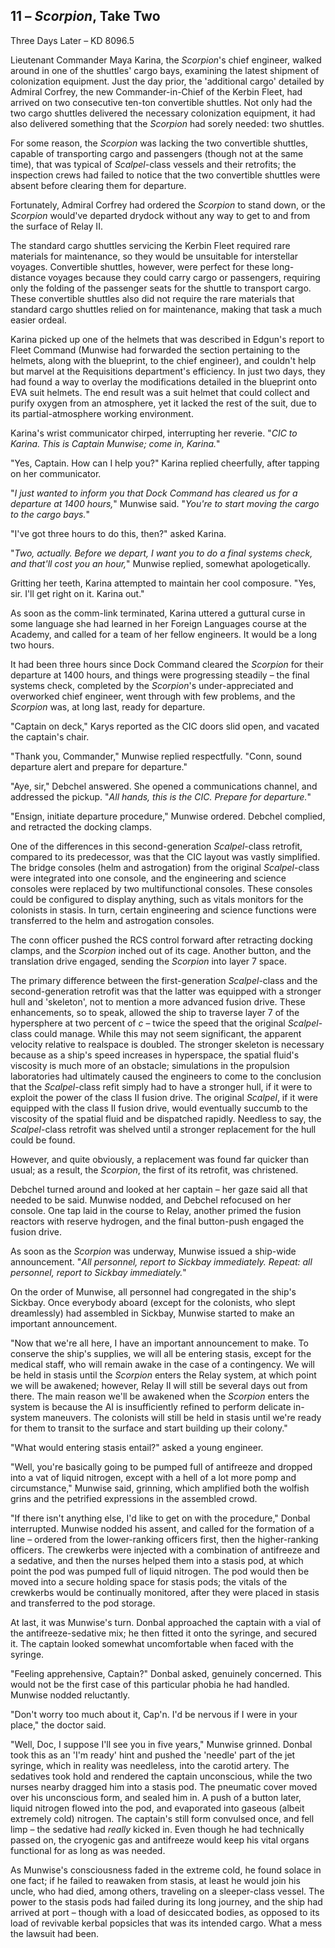 ## 11 – _Scorpion_, Take Two

Three Days Later – KD 8096.5

Lieutenant Commander Maya Karina, the _Scorpion_&#39;s chief engineer, walked around in one of the shuttles&#39; cargo bays, examining the latest shipment of colonization equipment. Just the day prior, the &#39;additional cargo&#39; detailed by Admiral Corfrey, the new Commander-in-Chief of the Kerbin Fleet, had arrived on two consecutive ten-ton convertible shuttles. Not only had the two cargo shuttles delivered the necessary colonization equipment, it had also delivered something that the _Scorpion_ had sorely needed: two shuttles.

For some reason, the _Scorpion_ was lacking the two convertible shuttles, capable of transporting cargo and passengers (though not at the same time), that was typical of _Scalpel_-class vessels and their retrofits; the inspection crews had failed to notice that the two convertible shuttles were absent before clearing them for departure.

Fortunately, Admiral Corfrey had ordered the _Scorpion_ to stand down, or the _Scorpion_ would&#39;ve departed drydock without any way to get to and from the surface of Relay II.

The standard cargo shuttles servicing the Kerbin Fleet required rare materials for maintenance, so they would be unsuitable for interstellar voyages. Convertible shuttles, however, were perfect for these long-distance voyages because they could carry cargo or passengers, requiring only the folding of the passenger seats for the shuttle to transport cargo. These convertible shuttles also did not require the rare materials that standard cargo shuttles relied on for maintenance, making that task a much easier ordeal.

Karina picked up one of the helmets that was described in Edgun&#39;s report to Fleet Command (Munwise had forwarded the section pertaining to the helmets, along with the blueprint, to the chief engineer), and couldn&#39;t help but marvel at the Requisitions department&#39;s efficiency. In just two days, they had found a way to overlay the modifications detailed in the blueprint onto EVA suit helmets. The end result was a suit helmet that could collect and purify oxygen from an atmosphere, yet it lacked the rest of the suit, due to its partial-atmosphere working environment.

Karina&#39;s wrist communicator chirped, interrupting her reverie. &quot;_CIC to Karina. This is Captain Munwise; come in, Karina._&quot;

&quot;Yes, Captain. How can I help you?&quot; Karina replied cheerfully, after tapping on her communicator.

&quot;_I just wanted to inform you that Dock Command has cleared us for a departure at 1400 hours,_&quot; Munwise said. &quot;_You&#39;re to start moving the cargo to the cargo bays._&quot;

&quot;I&#39;ve got three hours to do this, then?&quot; asked Karina.

&quot;_Two, actually. Before we depart, I want you to do a final systems check, and that&#39;ll cost you an hour,_&quot; Munwise replied, somewhat apologetically.

Gritting her teeth, Karina attempted to maintain her cool composure. &quot;Yes, sir. I&#39;ll get right on it. Karina out.&quot;

As soon as the comm-link terminated, Karina uttered a guttural curse in some language she had learned in her Foreign Languages course at the Academy, and called for a team of her fellow engineers. It would be a long two hours.

It had been three hours since Dock Command cleared the _Scorpion_ for their departure at 1400 hours, and things were progressing steadily – the final systems check, completed by the _Scorpion_&#39;s under-appreciated and overworked chief engineer, went through with few problems, and the _Scorpion_ was, at long last, ready for departure.

&quot;Captain on deck,&quot; Karys reported as the CIC doors slid open, and vacated the captain&#39;s chair.

&quot;Thank you, Commander,&quot; Munwise replied respectfully. &quot;Conn, sound departure alert and prepare for departure.&quot;

&quot;Aye, sir,&quot; Debchel answered. She opened a communications channel, and addressed the pickup. &quot;_All hands, this is the CIC. Prepare for departure._&quot;

&quot;Ensign, initiate departure procedure,&quot; Munwise ordered. Debchel complied, and retracted the docking clamps.

One of the differences in this second-generation _Scalpel_-class retrofit, compared to its predecessor, was that the CIC layout was vastly simplified. The bridge consoles (helm and astrogation) from the original _Scalpel_-class were integrated into one console, and the engineering and science consoles were replaced by two multifunctional consoles. These consoles could be configured to display anything, such as vitals monitors for the colonists in stasis. In turn, certain engineering and science functions were transferred to the helm and astrogation consoles.

The conn officer pushed the RCS control forward after retracting docking clamps, and the _Scorpion_ inched out of its cage. Another button, and the translation drive engaged, sending the _Scorpion_ into layer 7 space.

The primary difference between the first-generation _Scalpel_-class and the second-generation retrofit was that the latter was equipped with a stronger hull and &#39;skeleton&#39;, not to mention a more advanced fusion drive. These enhancements, so to speak, allowed the ship to traverse layer 7 of the hypersphere at two percent of _c_ – twice the speed that the original _Scalpel_-class could manage. While this may not seem significant, the apparent velocity relative to realspace is doubled. The stronger skeleton is necessary because as a ship&#39;s speed increases in hyperspace, the spatial fluid&#39;s viscosity is much more of an obstacle; simulations in the propulsion laboratories had ultimately caused the engineers to come to the conclusion that the _Scalpel_-class refit simply had to have a stronger hull, if it were to exploit the power of the class II fusion drive. The original _Scalpel_, if it were equipped with the class II fusion drive, would eventually succumb to the viscosity of the spatial fluid and be dispatched rapidly. Needless to say, the _Scalpel_-class retrofit was shelved until a stronger replacement for the hull could be found.

However, and quite obviously, a replacement was found far quicker than usual; as a result, the _Scorpion_, the first of its retrofit, was christened.

Debchel turned around and looked at her captain – her gaze said all that needed to be said. Munwise nodded, and Debchel refocused on her console. One tap laid in the course to Relay, another primed the fusion reactors with reserve hydrogen, and the final button-push engaged the fusion drive.

As soon as the _Scorpion_ was underway, Munwise issued a ship-wide announcement. &quot;_All personnel, report to Sickbay immediately. Repeat: all personnel, report to Sickbay immediately._&quot;

On the order of Munwise, all personnel had congregated in the ship&#39;s Sickbay. Once everybody aboard (except for the colonists, who slept dreamlessly) had assembled in Sickbay, Munwise started to make an important announcement.

&quot;Now that we&#39;re all here, I have an important announcement to make. To conserve the ship&#39;s supplies, we will all be entering stasis, except for the medical staff, who will remain awake in the case of a contingency. We will be held in stasis until the _Scorpion_ enters the Relay system, at which point we will be awakened; however, Relay II will still be several days out from there. The main reason we&#39;ll be awakened when the _Scorpion_ enters the system is because the AI is insufficiently refined to perform delicate in-system maneuvers. The colonists will still be held in stasis until we&#39;re ready for them to transit to the surface and start building up their colony.&quot;

&quot;What would entering stasis entail?&quot; asked a young engineer.

&quot;Well, you&#39;re basically going to be pumped full of antifreeze and dropped into a vat of liquid nitrogen, except with a hell of a lot more pomp and circumstance,&quot; Munwise said, grinning, which amplified both the wolfish grins and the petrified expressions in the assembled crowd.

&quot;If there isn&#39;t anything else, I&#39;d like to get on with the procedure,&quot; Donbal interrupted. Munwise nodded his assent, and called for the formation of a line – ordered from the lower-ranking officers first, then the higher-ranking officers. The crewkerbs were injected with a combination of antifreeze and a sedative, and then the nurses helped them into a stasis pod, at which point the pod was pumped full of liquid nitrogen. The pod would then be moved into a secure holding space for stasis pods; the vitals of the crewkerbs would be continually monitored, after they were placed in stasis and transferred to the pod storage.

At last, it was Munwise&#39;s turn. Donbal approached the captain with a vial of the antifreeze-sedative mix; he then fitted it onto the syringe, and secured it. The captain looked somewhat uncomfortable when faced with the syringe.

&quot;Feeling apprehensive, Captain?&quot; Donbal asked, genuinely concerned. This would not be the first case of this particular phobia he had handled. Munwise nodded reluctantly.

&quot;Don&#39;t worry too much about it, Cap&#39;n. I&#39;d be nervous if I were in your place,&quot; the doctor said.

&quot;Well, Doc, I suppose I&#39;ll see you in five years,&quot; Munwise grinned. Donbal took this as an &#39;I&#39;m ready&#39; hint and pushed the &#39;needle&#39; part of the jet syringe, which in reality was needleless, into the carotid artery. The sedatives took hold and rendered the captain unconscious, while the two nurses nearby dragged him into a stasis pod. The pneumatic cover moved over his unconscious form, and sealed him in. A push of a button later, liquid nitrogen flowed into the pod, and evaporated into gaseous (albeit extremely cold) nitrogen. The captain&#39;s still form convulsed once, and fell limp – the sedative had _really_ kicked in. Even though he had technically passed on, the cryogenic gas and antifreeze would keep his vital organs functional for as long as was needed.

As Munwise&#39;s consciousness faded in the extreme cold, he found solace in one fact; if he failed to reawaken from stasis, at least he would join his uncle, who had died, among others, traveling on a sleeper-class vessel. The power to the stasis pods had failed during its long journey, and the ship had arrived at port – though with a load of desiccated bodies, as opposed to its load of revivable kerbal popsicles that was its intended cargo. What a mess the lawsuit had been.
